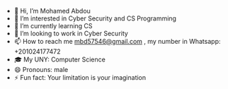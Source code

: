 - 👋 Hi, I’m Mohamed Abdou
- 👀 I’m interested in Cyber Security and CS Programming
- 🌱 I’m currently learning CS
- 💞️ I’m looking to work in Cyber Security
- 📫 How to reach me mbd57546@gmail.com , my number in Whatsapp: +201024177472
- 🎓 My UNY: Computer Science
- 😄 Pronouns: male
- ⚡ Fun fact: Your limitation is your imagination

<!---
Mohamed24177/Mohamed24177 is a ✨ special ✨ repository because its `README.md` (this file) appears on your GitHub profile.
You can click the Preview link to take a look at your changes.
--->
